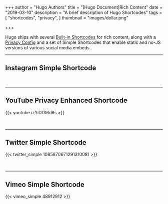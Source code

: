 +++
author = "Hugo Authors"
title = "[Hugo Document]Rich Content"
date = "2019-03-10"
description = "A brief description of Hugo Shortcodes"
tags = [
    "shortcodes",
    "privacy",
]
thumbnail = "images/dollar.png"

+++

Hugo ships with several [Built-in Shortcodes](https://gohugo.io/content-management/shortcodes/#use-hugo-s-built-in-shortcodes) for rich content, along with a [Privacy Config](https://gohugo.io/about/hugo-and-gdpr/) and a set of Simple Shortcodes that enable static and no-JS versions of various social media embeds.
<!--more-->
---

## Instagram Simple Shortcode

<br>

---

## YouTube Privacy Enhanced Shortcode

{{< youtube izYiDDt6d8s >}}

<br>

---

## Twitter Simple Shortcode

{{< twitter_simple 1085870671291310081 >}}

<br>

---

## Vimeo Simple Shortcode

{{< vimeo_simple 48912912 >}}
